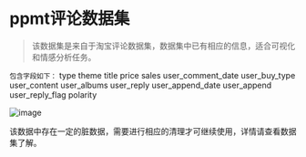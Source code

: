 # ppmt评论数据集
> 该数据集是来自于淘宝评论数据集，数据集中已有相应的信息，适合可视化和情感分析任务。

`包含字段如下：`
type	theme	title	price	sales	user_comment_date	user_buy_type	user_content	user_albums	user_reply	user_append_date	user_append	user_reply_flag	polarity

![image](https://github.com/user-attachments/assets/240b9140-5a0b-4e42-a71a-aa365efecc0e)

该数据中存在一定的脏数据，需要进行相应的清理才可继续使用，详情请查看数据集了解。
